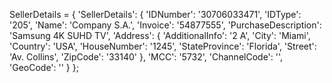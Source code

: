 SellerDetails = {
    'SellerDetails': {
        'IDNumber': '30706033471',
        'IDType': '205',
        'Name': 'Company S.A.',
        'Invoice': '54877555',
        'PurchaseDescription': 'Samsung 4K SUHD TV',
        'Address': {
            'AdditionalInfo': '2 A',
            'City': 'Miami',
            'Country': 'USA',
            'HouseNumber': '1245',
            'StateProvince': 'Florida',
            'Street': 'Av. Collins',
            'ZipCode': '33140'
            },
        'MCC': '5732',
        'ChannelCode': '',
        'GeoCode': ''
    }
};